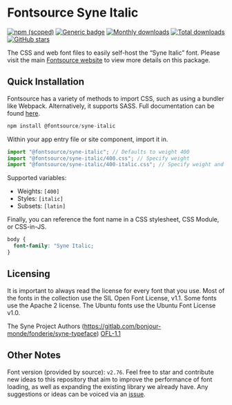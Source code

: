 # Fontsource Syne Italic

[![npm (scoped)](https://img.shields.io/npm/v/@fontsource/syne-italic?color=brightgreen)](https://www.npmjs.com/package/@fontsource/syne-italic) [![Generic badge](https://img.shields.io/badge/fontsource-passing-brightgreen)](https://github.com/fontsource/fontsource) [![Monthly downloads](https://badgen.net/npm/dm/@fontsource/syne-italic)](https://github.com/fontsource/fontsource) [![Total downloads](https://badgen.net/npm/dt/@fontsource/syne-italic)](https://github.com/fontsource/fontsource) [![GitHub stars](https://img.shields.io/github/stars/fontsource/fontsource.svg?style=social&label=Star)](https://github.com/fontsource/fontsource/stargazers)

The CSS and web font files to easily self-host the “Syne Italic” font. Please visit the main [Fontsource website](https://fontsource.org/fonts/syne-italic) to view more details on this package.

## Quick Installation

Fontsource has a variety of methods to import CSS, such as using a bundler like Webpack. Alternatively, it supports SASS. Full documentation can be found [here](https://beta.fontsource.org/docs/getting-started/introduction).

```javascript
npm install @fontsource/syne-italic
```

Within your app entry file or site component, import it in.

```javascript
import "@fontsource/syne-italic"; // Defaults to weight 400
import "@fontsource/syne-italic/400.css"; // Specify weight
import "@fontsource/syne-italic/400-italic.css"; // Specify weight and style

```

Supported variables:
- Weights: `[400]`
- Styles: `[italic]`
- Subsets: `[latin]`

Finally, you can reference the font name in a CSS stylesheet, CSS Module, or CSS-in-JS.

```css
body {
  font-family: "Syne Italic;
}
```

## Licensing
It is important to always read the license for every font that you use.
Most of the fonts in the collection use the SIL Open Font License, v1.1. Some fonts use the Apache 2 license. The Ubuntu fonts use the Ubuntu Font License v1.0.

The Syne Project Authors (https://gitlab.com/bonjour-monde/fonderie/syne-typeface)
[OFL-1.1](https://gitlab.com/bonjour-monde/fonderie/syne-typeface/-/blob/master/OFL.txt)

## Other Notes
Font version (provided by source): `v2.76`.
Feel free to star and contribute new ideas to this repository that aim to improve the performance of font loading, as well as expanding the existing library we already have. Any suggestions or ideas can be voiced via an [issue](https://github.com/fontsource/fontsource/issues).
